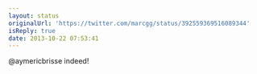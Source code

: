 ```yaml
---
layout: status
originalUrl: 'https://twitter.com/marcgg/status/392559369516089344'
isReply: true
date: 2013-10-22 07:53:41
---
```


@aymericbrisse indeed!
